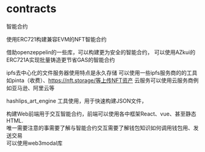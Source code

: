 # contracts
智能合约

使用ERC721构建兼容EVM的NFT智能合约

借助openzeppelin的一些库，可以构建更为安全的智能合约，
可以使用AZkui的ERC721A实现批量铸造更节省GAS的智能合约

ipfs去中心化的文件服务器使用特点是永久存储
可以使用一些ipfs服务商的的工具如pinta（收费）、https://nft.storage/等上传NFT资产
云服务可以使用云服务商例如亚马逊、阿里云等

hashlips_art_engine 工具使用，用于快速构建JSON文件，

构建Web前端用于交互智能合约，前端可以使用各中框架React、vue、甚至静态HTML.  
唯一需要注意的事需要了解与智能合约交互需要了解钱包知识如何调用钱包用、发送交易  
可以使用web3modal库


